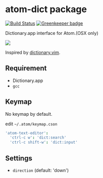 # atom-dict package

[![Build Status](https://travis-ci.org/aki77/atom-dict.svg)](https://travis-ci.org/aki77/atom-dict)
[![Greenkeeper badge](https://badges.greenkeeper.io/aki77/atom-dict.svg)](https://greenkeeper.io/)

Dictionary.app interface for Atom.(OSX only)

![](http://i.gyazo.com/1afbef515b76deb9969f8b57f6ea70bf.gif)

Inspired by [dictionary.vim](https://github.com/itchyny/dictionary.vim).

## Requirement
* Dictionary.app
* `gcc`

## Keymap

No keymap by default.

edit `~/.atom/keymap.cson`

```coffeescript
'atom-text-editor':
  'ctrl-c w': 'dict:search'
  'ctrl-c shift-w': 'dict:input'
```

## Settings

- `direction` (default: 'down')
